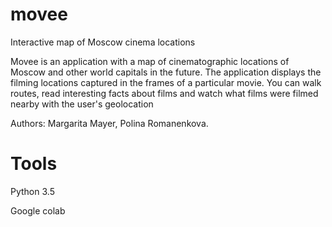 # movee
Interactive map of Moscow cinema locations

Movee is an application with a map of cinematographic locations of Moscow and other world capitals in the future. The application displays the filming locations captured in the frames of a particular movie. You can walk routes, read interesting facts about films and watch what films were filmed nearby with the user's geolocation

Authors: Margarita Mayer, Polina Romanenkova.

# Tools
Python 3.5

Google colab

